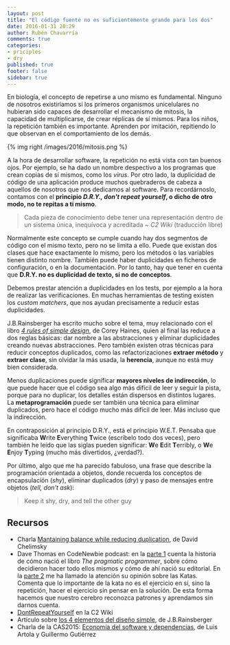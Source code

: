 ```yaml
---
layout: post
title: "El código fuente no es suficientemente grande para los dos"
date: 2016-01-31 20:29
author: Rubén Chavarría
comments: true
categories: 
- priciples
- dry
published: true
footer: false
sidebar: true
---
```


En biología, el concepto de repetirse a uno mismo es fundamental. Ninguno de
nosotros existiríamos si los primeros organismos unicelulares no hubieran sido
capaces de desarrollar el mecanismo de mitosis, la capacidad de multiplicarse,
de crear réplicas de sí mismos. Para los niños, la repetición también es
importante. Aprenden por imitación, repitiendo lo que observan en el
comportamiento de los demás.

{% img right /images/2016/mitosis.png %}

A la hora de desarrollar software, la repetición no está vista con tan buenos
ojos. Por ejemplo, se ha dado un nombre despectivo a los programas que crean
copias de sí mismos, como los *virus*. Por otro lado, la duplicidad de código
de una aplicación produce muchos quebraderos de cabeza a aquellos de nosotros
que nos dedicamos al software. Para recordárnoslo, contamos con el **principio
*D.R.Y., don't repeat yourself*, o dicho de otro modo, no te repitas a tí mismo**.

<!-- more -->

> Cada pieza de conocimiento debe tener una representación dentro de un sistema
  única, inequívoca y acreditada ~ *C2 Wiki* (traducción libre)

Normalmente este concepto se cumple cuando hay dos segmentos de código con el
mismo texto, pero no se limita a ello. Puede que existan dos clases que hace
exactamente lo mismo, pero los métodos o las variables tienen distinto nombre.
También puede haber duplicidades en ficheros de configuración, o en la
documentación. Por lo tanto, hay que tener en cuenta que **D.R.Y. no es
duplicidad de texto, si no de conceptos**.

Debemos prestar atención a duplicidades en los tests, por ejemplo a la hora de
realizar las verificaciones. En muchas herramientas de testing existen los
*custom matchers*, que nos ayudan precisamente a reducir estas duplicidades.

J.B.Rainsberger ha escrito mucho sobre el tema, muy relacionado con el libro
*[4 rules of simple design]*, de Corey Haines, quien al final las reduce a dos
reglas básicas: dar nombre a las abstracciones y eliminar duplicidades creando
nuevas abstracciones. Pero también existen otras técnicas para reducir
conceptos duplicados, como las refactorizaciones **extraer método** y **extraer
clase**, sin olvidar la más usada, la **herencia**, aunque no está muy bien
considerada.

Menos duplicaciones puede significar **mayores niveles de indirección**, lo que
puede hacer que el código sea algo más difícil de leer y seguir la pista,
porque para no duplicar, los detalles están dispersos en distintos lugares. La
**metaprogramación** puede ser también una técnica para eliminar duplicados,
pero hace el código mucho más difícil de leer. Más incluso que la indirección.

En contraposición al principio D.R.Y., está el principio W.E.T. Pensaba que
significaba **W**rite **E**verything **T**wice (escríbelo todo dos veces), pero
también he leído que las siglas pueden significar: **W**e **E**dit
**T**erribly, o **W**e **E**njoy **T**yping (mucho más divertidos, ¿verdad?).

Por último, algo que me ha parecido fabuloso, una frase que describe la
programación orientada a objetos, donde recuerda los conceptos de encapsulación
(*shy*), eliminar duplicados (*dry*) y paso de mensajes entre objetos (*tell, don't
ask*):

> Keep it shy, dry, and tell the other guy

## Recursos

- Charla [Mantaining balance while reducing duplication], de David Chelimsky
- Dave Thomas en CodeNewbie podcast: en la [parte 1] cuenta la historia de cómo
  nació el libro *The pragmatic programmer*, sobre cómo decidieron hacer todo
  ellos mismos y cómo de ahí nació su editorial. En la [parte 2] me ha llamado la
  atención su opinión sobre las Katas. Comenta que lo importante de la kata no es
  el ejercicio en sí, sino la repetición, hacer el ejercicio sin pensar en la
  solución. De esta forma hacemos que nuestro cerebro reconozca patrones y
  aprendamos sin darnos cuenta.
- [DontRepeatYourself] en la C2 Wiki
- Artículo sobre [los 4 elementos del diseño simple], de J.B.Rainsberger
- Charla de la CAS2015: [Economía del software y dependencias], de Luis Artola
  y Guillermo Gutiérrez

[4 rules of simple design]: https://leanpub.com/4rulesofsimpledesign
[Mantaining balance while reducing duplication]: https://www.youtube.com/watch?v=Is8ThG6Fetg
[parte 1]: http://www.codenewbie.org/podcast/the-pragmatic-programmer-i
[parte 2]: http://www.codenewbie.org/podcast/the-pragmatic-programmer-part-ii
[DontRepeatYourself]: http://www.c2.com/cgi/wiki?DontRepeatYourself
[los 4 elementos del diseño simple]: http://blog.thecodewhisperer.com/2013/12/07/putting-an-age-old-battle-to-rest/
[Economía del software y dependencias]: http://www.slideshare.net/programania/software-economics-tradeoffs-of-decoupled-softwre

